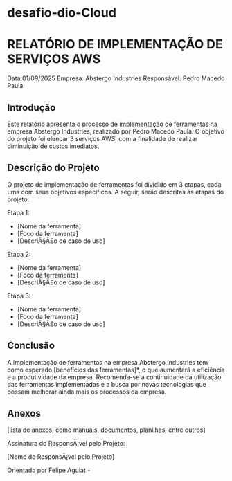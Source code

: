 # desafio-dio-Cloud
# RELATÓRIO DE IMPLEMENTAÇÃO DE SERVIÇOS AWS

Data:01/09/2025
Empresa: Abstergo Industries 
Responsável: Pedro Macedo Paula

## Introdução
Este relatório apresenta o processo de implementação de ferramentas na empresa Abstergo Industries, realizado por Pedro Macedo Paula. O objetivo do projeto foi elencar 3 serviços AWS, com a finalidade de realizar diminuição de custos imediatos.

## Descrição do Projeto
O projeto de implementação de ferramentas foi dividido em 3 etapas, cada uma com seus objetivos específicos. A seguir, serão descritas as etapas do projeto:

Etapa 1: 
- [Nome da ferramenta]
- [Foco da ferramenta]
- [DescriÃ§Ã£o de caso de uso]

Etapa 2: 
- [Nome da ferramenta]
- [Foco da ferramenta]
- [DescriÃ§Ã£o de caso de uso]

Etapa 3: 
- [Nome da ferramenta]
- [Foco da ferramenta]
- [DescriÃ§Ã£o de caso de uso]



## Conclusão
A implementação de ferramentas na empresa Abstergo Industries tem como esperado [benefí­cios das ferramentas]*, o que aumentará a eficiência e a produtividade da empresa. Recomenda-se a continuidade da utilização das ferramentas implementadas e a busca por novas tecnologias que possam melhorar ainda mais os processos da empresa.

## Anexos

[lista de anexos, como manuais, documentos, planilhas, entre outros]

Assinatura do ResponsÃ¡vel pelo Projeto:

[Nome do ResponsÃ¡vel pelo Projeto]



Orientado por Felipe Aguiat - 
